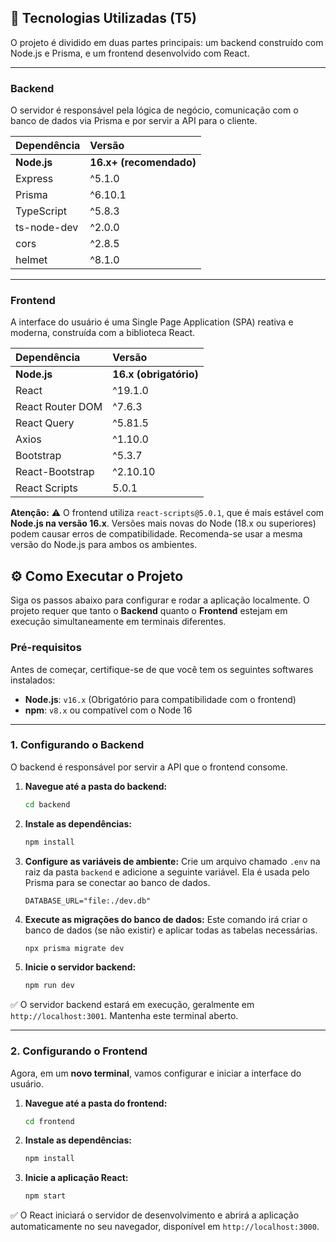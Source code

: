 ## 🚀 Tecnologias Utilizadas (T5)

O projeto é dividido em duas partes principais: um backend construído com Node.js e Prisma, e um frontend desenvolvido com React.

---

### Backend

O servidor é responsável pela lógica de negócio, comunicação com o banco de dados via Prisma e por servir a API para o cliente.

| Dependência | Versão |
| :--- | :--- |
| **Node.js** | **16.x+ (recomendado)** |
| Express | ^5.1.0 |
| Prisma | ^6.10.1 |
| TypeScript | ^5.8.3 |
| ts-node-dev | ^2.0.0 |
| cors | ^2.8.5 |
| helmet | ^8.1.0 |

---

### Frontend

A interface do usuário é uma Single Page Application (SPA) reativa e moderna, construída com a biblioteca React.

| Dependência | Versão |
| :--- | :--- |
| **Node.js** | **16.x (obrigatório)** |
| React | ^19.1.0 |
| React Router DOM | ^7.6.3 |
| React Query | ^5.81.5 |
| Axios | ^1.10.0 |
| Bootstrap | ^5.3.7 |
| React-Bootstrap | ^2.10.10 |
| React Scripts | 5.0.1 |

**Atenção:** ⚠️ O frontend utiliza `react-scripts@5.0.1`, que é mais estável com **Node.js na versão 16.x**. Versões mais novas do Node (18.x ou superiores) podem causar erros de compatibilidade. Recomenda-se usar a mesma versão do Node.js para ambos os ambientes.

## ⚙️ Como Executar o Projeto

Siga os passos abaixo para configurar e rodar a aplicação localmente. O projeto requer que tanto o **Backend** quanto o **Frontend** estejam em execução simultaneamente em terminais diferentes.

### Pré-requisitos

Antes de começar, certifique-se de que você tem os seguintes softwares instalados:

-   **Node.js**: `v16.x` (Obrigatório para compatibilidade com o frontend)
-   **npm**: `v8.x` ou compatível com o Node 16

---

### 1. Configurando o Backend

O backend é responsável por servir a API que o frontend consome.

1.  **Navegue até a pasta do backend:**
    ```bash
    cd backend
    ```

2.  **Instale as dependências:**
    ```bash
    npm install
    ```

3.  **Configure as variáveis de ambiente:**
    Crie um arquivo chamado `.env` na raiz da pasta `backend` e adicione a seguinte variável. Ela é usada pelo Prisma para se conectar ao banco de dados.

    ```env
    DATABASE_URL="file:./dev.db"
    ```

4.  **Execute as migrações do banco de dados:**
    Este comando irá criar o banco de dados (se não existir) e aplicar todas as tabelas necessárias.
    ```bash
    npx prisma migrate dev
    ```

5.  **Inicie o servidor backend:**
    ```bash
    npm run dev
    ```

✅ O servidor backend estará em execução, geralmente em `http://localhost:3001`. Mantenha este terminal aberto.

---

### 2. Configurando o Frontend

Agora, em um **novo terminal**, vamos configurar e iniciar a interface do usuário.

1.  **Navegue até a pasta do frontend:**
    ```bash
    cd frontend
    ```

2.  **Instale as dependências:**
    ```bash
    npm install
    ```

3.  **Inicie a aplicação React:**
    ```bash
    npm start
    ```

✅ O React iniciará o servidor de desenvolvimento e abrirá a aplicação automaticamente no seu navegador, disponível em `http://localhost:3000`.